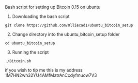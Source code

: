 Bash script for setting up Bitcoin 0.15 on ubuntu 

1. Downloading the bash script
```
git clone https://github.com/Olliecad1/ubuntu_bitcoin_setup
```
2. Change directory into the ubuntu_bitcoin_setup folder
```
cd ubuntu_bitcoin_setup
```

3. Running the script 
```
./Bitcoin.sh
```

if you wish to tip me this is my address 1M7HN2wh32YU4AMfMatrAnCcdyfmuow7V3
